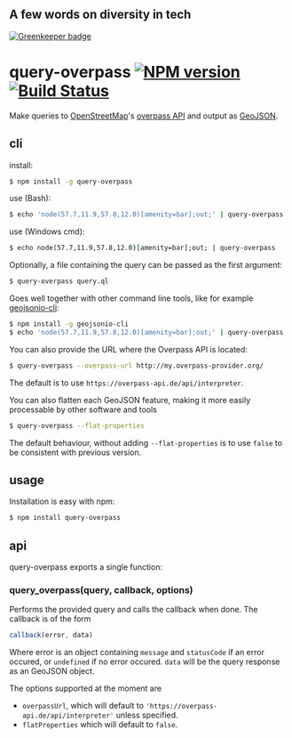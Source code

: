 ## A few words on diversity in tech

[![Greenkeeper badge](https://badges.greenkeeper.io/perliedman/query-overpass.svg)](https://greenkeeper.io/)

# query-overpass [![NPM version](https://badge.fury.io/js/query-overpass.svg)](http://badge.fury.io/js/query-overpass) [![Build Status](https://travis-ci.org/perliedman/query-overpass.svg?branch=master)](https://travis-ci.org/perliedman/query-overpass)

Make queries to [OpenStreetMap](http://www.openstreetmap.org/)'s [overpass API](http://wiki.openstreetmap.org/wiki/Overpass_API) and output as [GeoJSON](http://geojson.org/).

## cli

install:

```bash
$ npm install -g query-overpass
```

use (Bash):

```bash
$ echo 'node(57.7,11.9,57.8,12.0)[amenity=bar];out;' | query-overpass
```

use (Windows cmd):
```bat
$ echo node(57.7,11.9,57.8,12.0)[amenity=bar];out; | query-overpass
```

Optionally, a file containing the query can be passed as the first argument:

```bash
$ query-overpass query.ql
```

Goes well together with other command line tools, like for example [geojsonio-cli](https://github.com/mapbox/geojsonio-cli):

```bash
$ npm install -g geojsonio-cli
$ echo 'node(57.7,11.9,57.8,12.0)[amenity=bar];out;' | query-overpass | geojsonio
```

You can also provide the URL where the Overpass API is located:

```bash
$ query-overpass --overpass-url http://my.overpass-provider.org/
```

The default is to use `https://overpass-api.de/api/interpreter`.

You can also flatten each GeoJSON feature, making it more easily processable by other software and tools

```bash
$ query-overpass --flat-properties
```

The default behaviour, without adding `--flat-properties` is to use `false` to be consistent with previous version.

## usage

Installation is easy with npm:

```bash
$ npm install query-overpass
```

## api

query-overpass exports a single function:

### query_overpass(query, callback, options)

Performs the provided query and calls the callback when done. The callback is of the form

```javascript
callback(error, data)
```

Where error is an object containing `message` and `statusCode` if an error occured, or `undefined` if
no error occured. `data` will be the query response as an GeoJSON object.

The options supported at the moment are

* `overpassUrl`, which will default to `'https://overpass-api.de/api/interpreter'` unless specified.
* `flatProperties` which will default to `false`.
